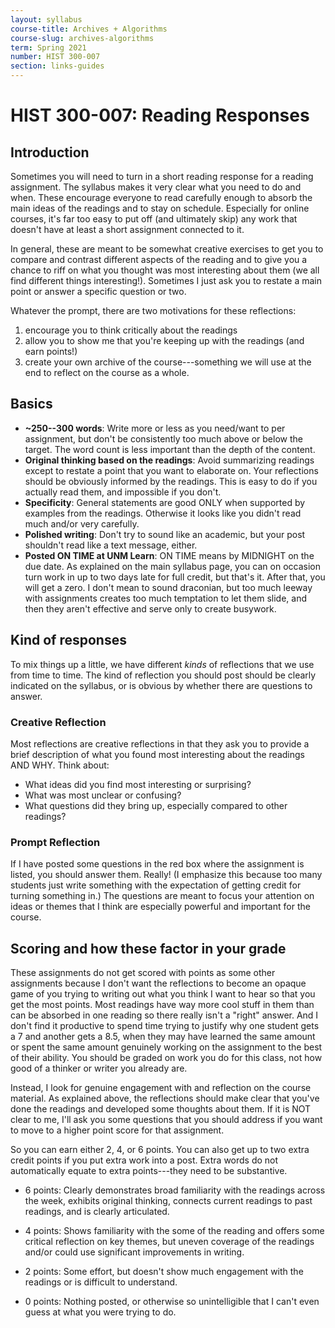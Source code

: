 ```yaml
---
layout: syllabus
course-title: Archives + Algorithms
course-slug: archives-algorithms
term: Spring 2021
number: HIST 300-007
section: links-guides
---
```


# HIST 300-007: Reading Responses

## Introduction
Sometimes you will need to turn in a short reading response for a reading assignment. The syllabus makes it very clear what you need to do and when. These encourage everyone to read carefully enough to absorb the main ideas of the readings and to stay on schedule. Especially for online courses, it's far too easy to put off (and ultimately skip) any work that doesn't have at least a short assignment connected to it.

In general, these are meant to be somewhat creative exercises to get you to compare and contrast different aspects of the reading and to give you a chance to riff on what you thought was most interesting about them (we all find different things interesting!). Sometimes I just ask you to restate a main point or answer a specific question or two.

Whatever the prompt, there are two motivations for these reflections:
1) encourage you to think critically about the readings
2) allow you to show me that you're keeping up with the readings (and earn points!)
3) create your own archive of the course---something we will use at the end to reflect on the course as a whole.

## Basics
- **~250--300 words**: Write more or less as you need/want to per assignment, but don't be consistently too much above or below the target. The word count is less important than the depth of the content.
- **Original thinking based on the readings**: Avoid summarizing readings except to restate a point that you want to elaborate on. Your reflections should be obviously informed by the readings. This is easy to do if you actually read them, and impossible if you don't.
- **Specificity**: General statements are good ONLY when supported by examples from the readings. Otherwise it looks like you didn't read much and/or very carefully.
- **Polished writing**: Don't try to sound like an academic, but your post shouldn't read like a text message, either.
- **Posted ON TIME at UNM Learn**: ON TIME means by MIDNIGHT on the due date. As explained on the main syllabus page, you can on occasion turn work in up to two days late for full credit, but that's it. After that, you will get a zero. I don't mean to sound draconian, but too much leeway with assignments creates too much temptation to let them slide, and then they aren't effective and serve only to create busywork.

## Kind of responses
To mix things up a little, we have different _kinds_ of reflections that we use from time to time. The kind of reflection you should post should be clearly indicated on the syllabus, or is obvious by whether there are questions to answer.

### Creative Reflection
Most reflections are creative reflections in that they ask you to provide a brief description of what you found most interesting about the readings AND WHY. Think about:
- What ideas did you find most interesting or surprising?
- What was most unclear or confusing?
- What questions did they bring up, especially compared to other readings?

### Prompt Reflection
If I have posted some questions in the red box where the assignment is listed, you should answer them. Really! (I emphasize this because too many students just write something with the expectation of getting credit for turning something in.) The questions are meant to focus your attention on ideas or themes that I think are especially powerful and important for the course.



## Scoring and how these factor in your grade
These assignments do not get scored with points as some other assignments because I don't want the reflections to become an opaque game of you trying to writing out what you think I want to hear so that you get the most points. Most readings have way more cool stuff in them than can be absorbed in one reading so there really isn't a "right" answer. And I don't find it productive to spend time trying to justify why one student gets a 7 and another gets a 8.5, when they may have learned the same amount or spent the same amount genuinely working on the assignment to the best of their ability. You should be graded on work you do for this class, not how good of a thinker or writer you already are.

Instead, I look for genuine engagement with and reflection on the course material. As explained above, the reflections should make clear that you've done the readings and developed some thoughts about them. If it is NOT clear to me, I'll ask you some questions that you should address if you want to move to a higher point score for that assignment.

So you can earn either 2, 4, or 6 points. You can also get up to two extra credit points if you put extra work into a post. Extra words do not automatically equate to extra points---they need to be substantive.

- 6 points: Clearly demonstrates broad familiarity with the readings across the week, exhibits original thinking, connects current readings to past readings, and is clearly articulated.

- 4 points: Shows familiarity with the some of the reading and offers some critical reflection on key themes, but uneven coverage of the readings and/or could use significant improvements in writing.

- 2 points: Some effort, but doesn't show much engagement with the readings or is difficult to understand.

- 0 points: Nothing posted, or otherwise so unintelligible that I can't even guess at what you were trying to do.
